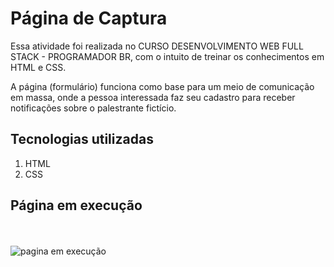 # Página de Captura
Essa atividade foi realizada no CURSO DESENVOLVIMENTO WEB FULL STACK - PROGRAMADOR BR, com o intuito de treinar os conhecimentos em HTML e CSS.

A página (formulário) funciona como base para um meio de comunicação em massa, onde a pessoa interessada faz seu cadastro para receber notificações sobre o palestrante fictício.

## Tecnologias utilizadas  

1. HTML
2. CSS


## Página em execução
<br><br>
<img src="./imagens/pagina_captura.png" alt="pagina em execução">